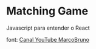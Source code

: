 # Matching Game

Javascript para entender o React

font: [Canal YouTube MarcoBruno](https://www.youtube.com/watch?v=aUDgoPsrPNg&list=PLirko8T4cEmzWZVn_ZKQbfDOuCnSZJ4va&ab_channel=MarcoBruno)
